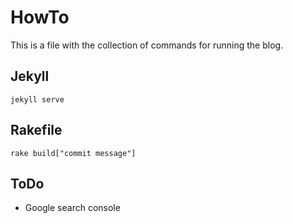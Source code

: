 # HowTo

This is a file with the collection of commands for running the blog.

## Jekyll

`jekyll serve`


## Rakefile

`rake build["commit message"]`


## ToDo

* Google search console
